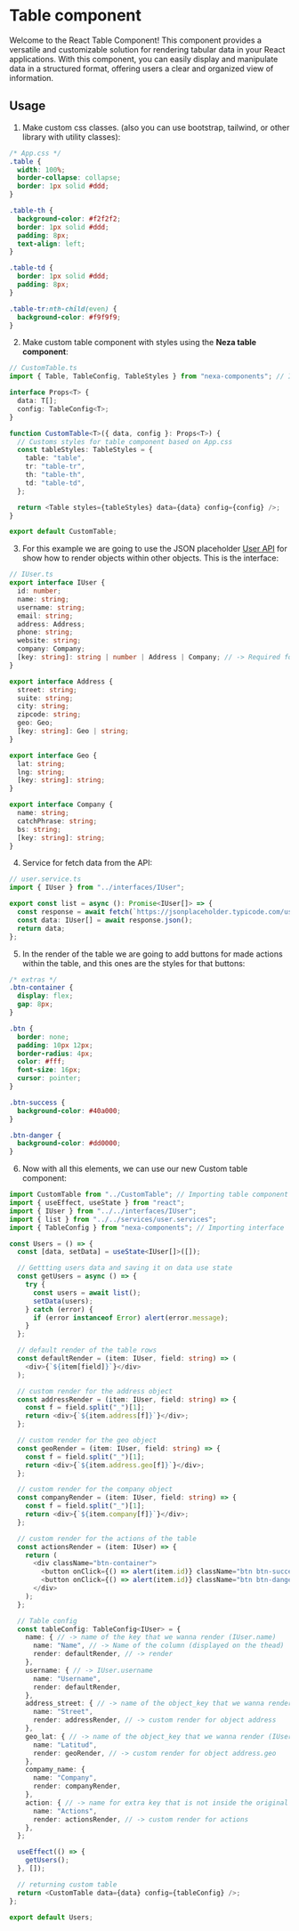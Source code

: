 # Table component
Welcome to the React Table Component! This component provides a versatile and customizable solution for rendering tabular data in your React applications. With this component, you can easily display and manipulate data in a structured format, offering users a clear and organized view of information.

## Usage

1. Make custom css classes. (also you can use bootstrap, tailwind, or other library with utility classes):
```css
/* App.css */
.table {
  width: 100%;
  border-collapse: collapse;
  border: 1px solid #ddd;
}

.table-th {
  background-color: #f2f2f2;
  border: 1px solid #ddd;
  padding: 8px;
  text-align: left;
}

.table-td {
  border: 1px solid #ddd;
  padding: 8px;
}

.table-tr:nth-child(even) {
  background-color: #f9f9f9;
}
```

2. Make custom table component with styles using the **Neza table component**:
```typescript
// CustomTable.ts
import { Table, TableConfig, TableStyles } from "nexa-components"; // Importing table component and interfaces

interface Props<T> {
  data: T[];
  config: TableConfig<T>;
}

function CustomTable<T>({ data, config }: Props<T>) {
  // Customs styles for table component based on App.css
  const tableStyles: TableStyles = {
    table: "table",
    tr: "table-tr",
    th: "table-th",
    td: "table-td",
  };

  return <Table styles={tableStyles} data={data} config={config} />;
}

export default CustomTable;
```

3. For this example we are going to use the JSON placeholder [User API](https://jsonplaceholder.typicode.com/users) for show how to render objects within other objects. This is the interface:
```typescript
// IUser.ts
export interface IUser {
  id: number;
  name: string;
  username: string;
  email: string;
  address: Address;
  phone: string;
  website: string;
  company: Company;
  [key: string]: string | number | Address | Company; // -> Required for all interfaces for the table component
}

export interface Address {
  street: string;
  suite: string;
  city: string;
  zipcode: string;
  geo: Geo;
  [key: string]: Geo | string;
}

export interface Geo {
  lat: string;
  lng: string;
  [key: string]: string;
}

export interface Company {
  name: string;
  catchPhrase: string;
  bs: string;
  [key: string]: string;
}
```

4. Service for fetch data from the API:

```typescript
// user.service.ts
import { IUser } from "../interfaces/IUser";

export const list = async (): Promise<IUser[]> => {
  const response = await fetch(`https://jsonplaceholder.typicode.com/users`);
  const data: IUser[] = await response.json();
  return data;
};
```

5. In the render of the table we are going to add buttons for made actions within the table, and this ones are the styles for that buttons:

```css
/* extras */
.btn-container {
  display: flex;
  gap: 8px;
}

.btn {
  border: none;
  padding: 10px 12px;
  border-radius: 4px;
  color: #fff;
  font-size: 16px;
  cursor: pointer;
}

.btn-success {
  background-color: #40a000;
}

.btn-danger {
  background-color: #dd0000;
}
```

6. Now with all this elements, we can use our new Custom table component:
```typescript
import CustomTable from "../CustomTable"; // Importing table component
import { useEffect, useState } from "react";
import { IUser } from "../../interfaces/IUser";
import { list } from "../../services/user.services";
import { TableConfig } from "nexa-components"; // Importing interface

const Users = () => {
  const [data, setData] = useState<IUser[]>([]);

  // Gettting users data and saving it on data use state
  const getUsers = async () => {
    try {
      const users = await list();
      setData(users);
    } catch (error) {
      if (error instanceof Error) alert(error.message);
    }
  };

  // default render of the table rows
  const defaultRender = (item: IUser, field: string) => (
    <div>{`${item[field]}`}</div>
  );

  // custom render for the address object
  const addressRender = (item: IUser, field: string) => {
    const f = field.split("_")[1];
    return <div>{`${item.address[f]}`}</div>;
  };

  // custom render for the geo object
  const geoRender = (item: IUser, field: string) => {
    const f = field.split("_")[1];
    return <div>{`${item.address.geo[f]}`}</div>;
  };

  // custom render for the company object
  const companyRender = (item: IUser, field: string) => {
    const f = field.split("_")[1];
    return <div>{`${item.company[f]}`}</div>;
  };

  // custom render for the actions of the table
  const actionsRender = (item: IUser) => {
    return (
      <div className="btn-container">
        <button onClick={() => alert(item.id)} className="btn btn-success">Edit</button>
        <button onClick={() => alert(item.id)} className="btn btn-danger">Delete</button>
      </div>
    );
  };

  // Table config
  const tableConfig: TableConfig<IUser> = {
    name: { // -> name of the key that we wanna render (IUser.name)
      name: "Name", // -> Name of the column (displayed on the thead)
      render: defaultRender, // -> render
    },
    username: { // -> IUser.username
      name: "Username",
      render: defaultRender,
    },
    address_street: { // -> name of the object_key that we wanna render (IUser.address.street)
      name: "Street",
      render: addressRender, // -> custom render for object address
    },
    geo_lat: { // -> name of the object_key that we wanna render (IUser.address.geo.lat)
      name: "Latitud",
      render: geoRender, // -> custom render for object address.geo
    },
    compamy_name: {
      name: "Company",
      render: companyRender,
    },
    action: { // -> name for extra key that is not inside the original object
      name: "Actions",
      render: actionsRender, // -> custom render for actions
    },
  };

  useEffect(() => {
    getUsers();
  }, []);

  // returning custom table
  return <CustomTable data={data} config={tableConfig} />;
};

export default Users;
```
